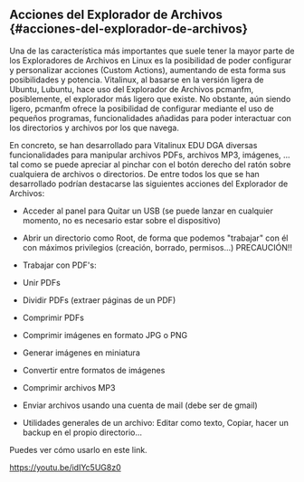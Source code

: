 ## Acciones del Explorador de Archivos {#acciones-del-explorador-de-archivos}

Una de las característica más importantes que suele tener la mayor parte de los Exploradores de Archivos en Linux es la posibilidad de poder configurar y personalizar acciones (Custom Actions), aumentando de esta forma sus posibilidades y potencia. Vitalinux, al basarse en la versión ligera de Ubuntu, Lubuntu, hace uso del Explorador de Archivos pcmanfm, posiblemente, el explorador más ligero que existe. No obstante, aún siendo ligero, pcmanfm ofrece la posibilidad de configurar mediante el uso de pequeños programas, funcionalidades añadidas para poder interactuar con los directorios y archivos por los que navega.

En concreto, se han desarrollado para Vitalinux EDU DGA diversas funcionalidades para manipular archivos PDFs, archivos MP3, imágenes, ... tal como se puede apreciar al pinchar con el botón derecho del ratón sobre cualquiera de archivos o directorios. De entre todos los que se han desarrollado podrían destacarse las siguientes acciones del Explorador de Archivos:

*   Acceder al panel para Quitar un USB (se puede lanzar en cualquier momento, no es necesario estar sobre el dispositivo)
*   Abrir un directorio como Root, de forma que podemos &quot;trabajar&quot; con él con máximos privilegios (creación, borrado, permisos...) PRECAUCIÓN!!
*   Trabajar con PDF&#039;s:

*   Unir PDFs
*   Dividir PDFs (extraer páginas de un PDF)
*   Comprimir PDFs

*   Comprimir imágenes en formato JPG o PNG
*   Generar imágenes en miniatura
*   Convertir entre formatos de imágenes
*   Comprimir archivos MP3
*   Enviar archivos usando una cuenta de mail (debe ser de gmail)
*   Utilidades generales de un archivo: Editar como texto, Copiar, hacer un backup en el propio directorio...

Puedes ver cómo usarlo en este link.

https://youtu.be/idIYc5UG8z0